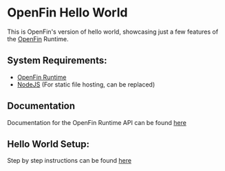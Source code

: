 OpenFin Hello World
============


This is OpenFin's version of hello world, showcasing just a few features of the [OpenFin](http://openfin.co/) Runtime.

## System Requirements:

- [OpenFin Runtime](http://openfin.co/developers.html?url=developers/getting-started/downloading.html)
- [NodeJS](http://nodejs.org/) (For static file hosting, can be replaced)


## Documentation

Documentation for the OpenFin Runtime API can be found [here](http://openfin.co/developers.html?url=developers/api/js/javascript.html)

## Hello World Setup:

Step by step instructions can be found [here](http://openfin.co/developers.html?url=developers/getting-started/first-app.html)


